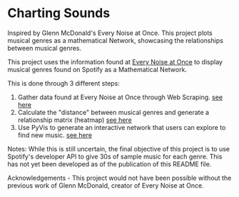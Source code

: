# Charting Sounds
Inspired by Glenn McDonald's Every Noise at Once. This project plots musical genres as a mathematical Network, showcasing the relationships between musical genres.

This project uses the information found at [Every Noise at Once](https://everynoise.com) to display musical genres found on Spotify as a Mathematical Network.

This is done through 3 different steps: 
1. Gather data found at Every Noise at Once through Web Scraping. [see here](https://github.com/coco-zxc/charting-sounds/blob/main/every_noise_at_once.py)
2. Calculate the "distance" between musical genres and generate a relationship matrix (heatmap) [see here](https://github.com/coco-zxc/charting-sounds/blob/main/genre_distance_calculator.py)
3. Use PyVis to generate an interactive network that users can explore to find new music. [see here](https://github.com/coco-zxc/charting-sounds/blob/main/map.py)

Notes: While this is still uncertain, the final objective of this project is to use Spotify's developer API to give 30s of sample music for each genre. This has not yet been developed as of the publication of this README file.

Acknowledgements - This project would not have been possible without the previous work of Glenn McDonald, creator of Every Noise at Once.
